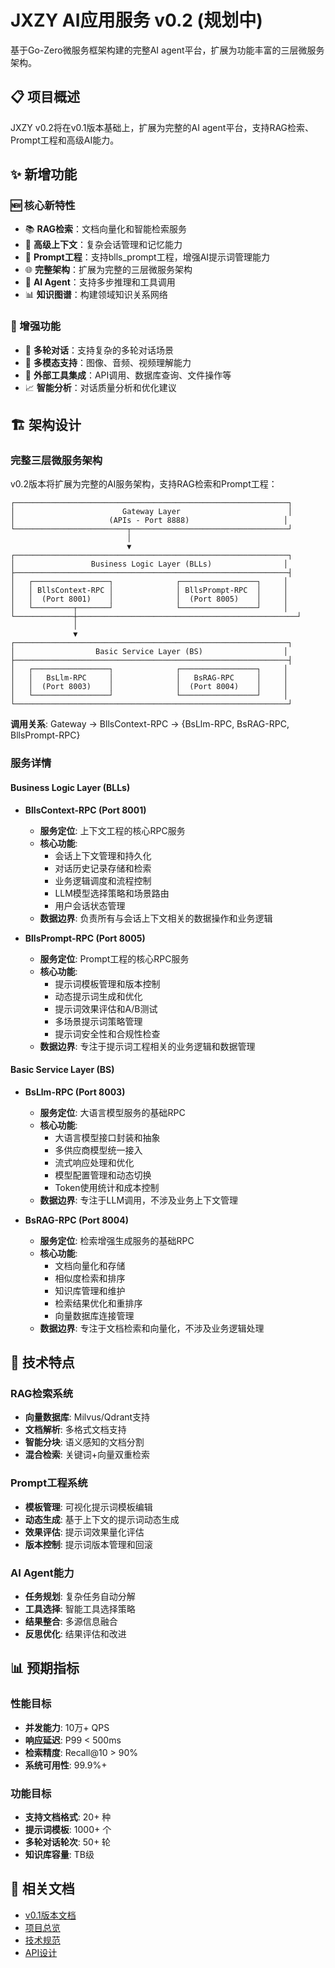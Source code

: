 # JXZY AI应用服务 v0.2 (规划中)

基于Go-Zero微服务框架构建的完整AI agent平台，扩展为功能丰富的三层微服务架构。

## 📋 项目概述

JXZY v0.2将在v0.1版本基础上，扩展为完整的AI agent平台，支持RAG检索、Prompt工程和高级AI能力。

## ✨ 新增功能

### 🆕 核心新特性
- 📚 **RAG检索**：文档向量化和智能检索服务
- 🎯 **高级上下文**：复杂会话管理和记忆能力
- 🔌 **Prompt工程**：支持blls_prompt工程，增强AI提示词管理能力
- 🌐 **完整架构**：扩展为完整的三层微服务架构
- 🧠 **AI Agent**：支持多步推理和工具调用
- 📊 **知识图谱**：构建领域知识关系网络

### 🔄 增强功能
- 💬 **多轮对话**：支持复杂的多轮对话场景
- 🎨 **多模态支持**：图像、音频、视频理解能力
- 🔗 **外部工具集成**：API调用、数据库查询、文件操作等
- 📈 **智能分析**：对话质量分析和优化建议

## 🏗️ 架构设计

### 完整三层微服务架构

v0.2版本将扩展为完整的AI服务架构，支持RAG检索和Prompt工程：

```
┌─────────────────────────────────────────────────────────────┐
│                        Gateway Layer                        │
│                     (APIs - Port 8888)                     │
└─────────────────────────┬───────────────────────────────────┘
                          │
                          ▼
┌─────────────────────────────────────────────────────────────┐
│                 Business Logic Layer (BLLs)                │
├─────────────────────────────────────────────────────────────┤
│   ┌─────────────────┐              ┌─────────────────┐     │
│   │ BllsContext-RPC │              │ BllsPrompt-RPC  │     │
│   │  (Port 8001)    │              │  (Port 8005)    │     │
│   └─────────┬───────┘              └─────────────────┘     │
└─────────────┼─────────────────────────────────────────────────┘
              │
              ▼
┌─────────────────────────────────────────────────────────────┐
│                  Basic Service Layer (BS)                  │
├─────────────────────────────────────────────────────────────┤
│   ┌─────────────────┐              ┌─────────────────┐     │
│   │   BsLlm-RPC     │              │   BsRAG-RPC     │     │
│   │  (Port 8003)    │              │  (Port 8004)    │     │
│   └─────────────────┘              └─────────────────┘     │
└─────────────────────────────────────────────────────────────┘
```

**调用关系**: Gateway → BllsContext-RPC → {BsLlm-RPC, BsRAG-RPC, BllsPrompt-RPC}

### 服务详情

#### Business Logic Layer (BLLs)
- **BllsContext-RPC (Port 8001)**
  - **服务定位**: 上下文工程的核心RPC服务
  - **核心功能**: 
    - 会话上下文管理和持久化
    - 对话历史记录存储和检索
    - 业务逻辑调度和流程控制
    - LLM模型选择策略和场景路由
    - 用户会话状态管理
  - **数据边界**: 负责所有与会话上下文相关的数据操作和业务逻辑

- **BllsPrompt-RPC (Port 8005)**
  - **服务定位**: Prompt工程的核心RPC服务
  - **核心功能**:
    - 提示词模板管理和版本控制
    - 动态提示词生成和优化
    - 提示词效果评估和A/B测试
    - 多场景提示词策略管理
    - 提示词安全性和合规性检查
  - **数据边界**: 专注于提示词工程相关的业务逻辑和数据管理

#### Basic Service Layer (BS)
- **BsLlm-RPC (Port 8003)**
  - **服务定位**: 大语言模型服务的基础RPC
  - **核心功能**:
    - 大语言模型接口封装和抽象
    - 多供应商模型统一接入
    - 流式响应处理和优化
    - 模型配置管理和动态切换
    - Token使用统计和成本控制
  - **数据边界**: 专注于LLM调用，不涉及业务上下文管理

- **BsRAG-RPC (Port 8004)**
  - **服务定位**: 检索增强生成服务的基础RPC
  - **核心功能**:
    - 文档向量化和存储
    - 相似度检索和排序
    - 知识库管理和维护
    - 检索结果优化和重排序
    - 向量数据库连接管理
  - **数据边界**: 专注于文档检索和向量化，不涉及业务逻辑处理

## 🎯 技术特点

### RAG检索系统
- **向量数据库**: Milvus/Qdrant支持
- **文档解析**: 多格式文档支持
- **智能分块**: 语义感知的文档分割
- **混合检索**: 关键词+向量双重检索

### Prompt工程系统
- **模板管理**: 可视化提示词模板编辑
- **动态生成**: 基于上下文的提示词动态生成
- **效果评估**: 提示词效果量化评估
- **版本控制**: 提示词版本管理和回滚

### AI Agent能力
- **任务规划**: 复杂任务自动分解
- **工具选择**: 智能工具选择策略
- **结果整合**: 多源信息融合
- **反思优化**: 结果评估和改进

## 📊 预期指标

### 性能目标
- **并发能力**: 10万+ QPS
- **响应延迟**: P99 < 500ms
- **检索精度**: Recall@10 > 90%
- **系统可用性**: 99.9%+

### 功能目标
- **支持文档格式**: 20+ 种
- **提示词模板**: 1000+ 个
- **多轮对话轮次**: 50+ 轮
- **知识库容量**: TB级

## 🔗 相关文档

- [v0.1版本文档](../v0.1/README.md)
- [项目总览](../../README.md)
- [技术规范](./tech-specs.md)
- [API设计](./api-design.md)
